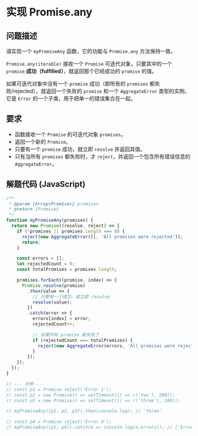# 实现 Promise.any

## 问题描述

请实现一个 `myPromiseAny` 函数，它的功能与 `Promise.any` 方法保持一致。

`Promise.any(iterable)` 接收一个 `Promise` 可迭代对象，只要其中的一个 `promise` **成功（fulfilled）**，就返回那个已经成功的 `promise` 的值。

如果可迭代对象中没有一个 `promise` 成功（即所有的 `promises` 都失败/rejected），就返回一个失败的 `promise` 和一个 `AggregateError` 类型的实例，它是 `Error` 的一个子类，用于把单一的错误集合在一起。

## 要求

- 函数接收一个 `Promise` 的可迭代对象 `promises`。
- 返回一个新的 `Promise`。
- 只要有一个 `promise` 成功，就立即 `resolve` 并返回其值。
- 只有当所有 `promises` 都失败时，才 `reject`，并返回一个包含所有错误信息的 `AggregateError`。

## 解题代码 (JavaScript)

```javascript
/**
 * @param {Array<Promise>} promises
 * @return {Promise}
 */
function myPromiseAny(promises) {
  return new Promise((resolve, reject) => {
    if (!promises || promises.length === 0) {
      reject(new AggregateError([], 'All promises were rejected'));
      return;
    }

    const errors = [];
    let rejectedCount = 0;
    const totalPromises = promises.length;

    promises.forEach((promise, index) => {
      Promise.resolve(promise)
        .then(value => {
          // 只要有一个成功，就立即 resolve
          resolve(value);
        })
        .catch(error => {
          errors[index] = error;
          rejectedCount++;

          // 如果所有 promise 都失败了
          if (rejectedCount === totalPromises) {
            reject(new AggregateError(errors, 'All promises were rejected'));
          }
        });
    });
  });
}

// --- 示例 ---
// const p1 = Promise.reject('Error 1');
// const p2 = new Promise(r => setTimeout(() => r('two'), 200));
// const p3 = new Promise(r => setTimeout(() => r('three'), 100));

// myPromiseAny([p1, p2, p3]).then(console.log); // 'three'

// const p4 = Promise.reject('Error 4');
// myPromiseAny([p1, p4]).catch(e => console.log(e.errors)); // ['Error 1', 'Error 4']
```
